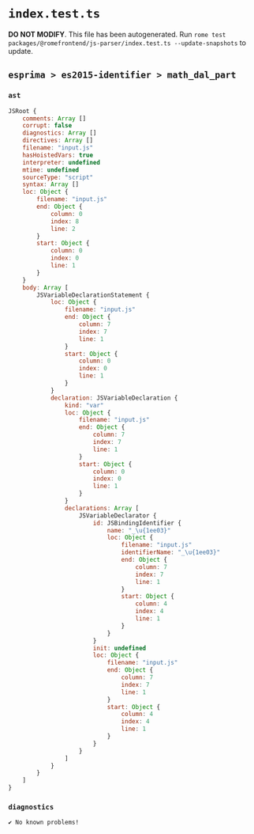 # `index.test.ts`

**DO NOT MODIFY**. This file has been autogenerated. Run `rome test packages/@romefrontend/js-parser/index.test.ts --update-snapshots` to update.

## `esprima > es2015-identifier > math_dal_part`

### `ast`

```javascript
JSRoot {
	comments: Array []
	corrupt: false
	diagnostics: Array []
	directives: Array []
	filename: "input.js"
	hasHoistedVars: true
	interpreter: undefined
	mtime: undefined
	sourceType: "script"
	syntax: Array []
	loc: Object {
		filename: "input.js"
		end: Object {
			column: 0
			index: 8
			line: 2
		}
		start: Object {
			column: 0
			index: 0
			line: 1
		}
	}
	body: Array [
		JSVariableDeclarationStatement {
			loc: Object {
				filename: "input.js"
				end: Object {
					column: 7
					index: 7
					line: 1
				}
				start: Object {
					column: 0
					index: 0
					line: 1
				}
			}
			declaration: JSVariableDeclaration {
				kind: "var"
				loc: Object {
					filename: "input.js"
					end: Object {
						column: 7
						index: 7
						line: 1
					}
					start: Object {
						column: 0
						index: 0
						line: 1
					}
				}
				declarations: Array [
					JSVariableDeclarator {
						id: JSBindingIdentifier {
							name: "_\u{1ee03}"
							loc: Object {
								filename: "input.js"
								identifierName: "_\u{1ee03}"
								end: Object {
									column: 7
									index: 7
									line: 1
								}
								start: Object {
									column: 4
									index: 4
									line: 1
								}
							}
						}
						init: undefined
						loc: Object {
							filename: "input.js"
							end: Object {
								column: 7
								index: 7
								line: 1
							}
							start: Object {
								column: 4
								index: 4
								line: 1
							}
						}
					}
				]
			}
		}
	]
}
```

### `diagnostics`

```
✔ No known problems!

```
